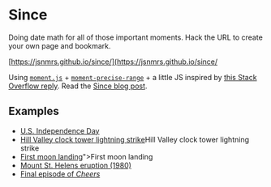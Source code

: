 # Since

Doing date math for all of those important moments. Hack the URL to create your own page and bookmark. 

[https://jsnmrs.github.io/since/](https://jsnmrs.github.io/since/

Using [`moment.js`](https://momentjs.com/) + [`moment-precise-range`](https://github.com/codebox/moment-precise-range) + a little JS inspired by [this Stack Overflow reply](https://stackoverflow.com/questions/901115/how-can-i-get-query-string-values-in-javascript#2880929). Read the [Since blog post](https://jasonmorris.com/code/since).

## Examples

- [U.S. Independence Day](https://jsnmrs.github.io/since/?then=1776-07-04&label=🇺🇸)
- [Hill Valley clock tower lightning strike](https://jsnmrs.github.io/since/?then=1955-11-12T20%3A04%3A00&label=🏛)Hill Valley clock tower lightning strike
- [First moon landing](https://jsnmrs.github.io/since/?then=1969-07-20T20%3A18%3A00&label=🌖)">First moon landing
- [Mount St. Helens eruption (1980)](https://jsnmrs.github.io/since/?then=1980-05-18T08%3A32%3A17&label=🌋)
- [Final episode of *Cheers*](https://jsnmrs.github.io/since/?then=1993-05-23T21%3A22%3A00&label=🍻)
